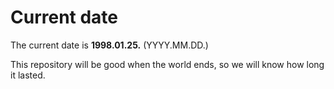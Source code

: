 # Current date

The current date is **1998.01.25.** (YYYY.MM.DD.)

This repository will be good when the world ends, so we will know how long it lasted.